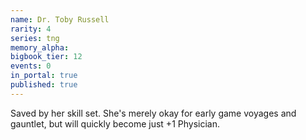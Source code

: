 ```yaml
---
name: Dr. Toby Russell
rarity: 4
series: tng
memory_alpha:
bigbook_tier: 12
events: 0
in_portal: true
published: true
---
```


Saved by her skill set. She's merely okay for early game voyages and gauntlet, but will quickly become just +1 Physician.
